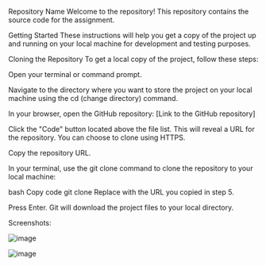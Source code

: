 Repository Name
Welcome to the repository! This repository contains the source code for the assignment.

Getting Started
These instructions will help you get a copy of the project up and running on your local machine for development and testing purposes.

Cloning the Repository
To get a local copy of the project, follow these steps:

Open your terminal or command prompt.

Navigate to the directory where you want to store the project on your local machine using the cd (change directory) command.

In your browser, open the GitHub repository: [Link to the GitHub repository]

Click the "Code" button located above the file list. This will reveal a URL for the repository. You can choose to clone using HTTPS.

Copy the repository URL.

In your terminal, use the git clone command to clone the repository to your local machine:

bash
Copy code
git clone <repository URL>
Replace <repository URL> with the URL you copied in step 5.

Press Enter. Git will download the project files to your local directory.

Screenshots:

![image](https://github.com/imayankbisht/Manufac_Task/assets/77320100/ba956d5e-dde2-48ef-a95c-3b3a288f6479)

![image](https://github.com/imayankbisht/Manufac_Task/assets/77320100/70516922-5570-4a3b-8b45-7f4a93ad930a)


